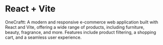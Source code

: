 # React + Vite

OneCraftt:
A modern and responsive e-commerce web application built with React and Vite, offering a wide range of products, including furniture, beauty, fragrance, and more. Features include product filtering, a shopping cart, and a seamless user experience. 